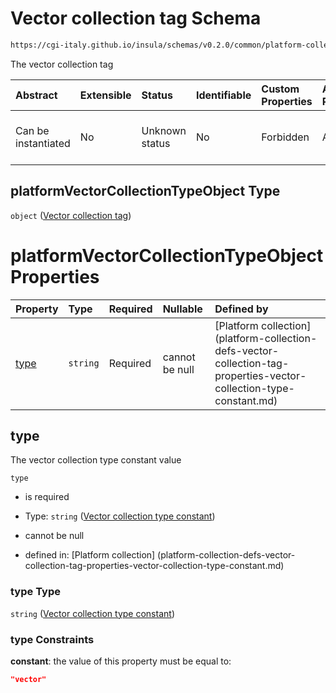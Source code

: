 # Vector collection tag Schema

```txt
https://cgi-italy.github.io/insula/schemas/v0.2.0/common/platform-collection.schema.json#/$defs/platformVectorCollectionTypeObject
```

The vector collection tag

| Abstract            | Extensible | Status         | Identifiable | Custom Properties | Additional Properties | Access Restrictions | Defined In                                                                                                 |
| :------------------ | :--------- | :------------- | :----------- | :---------------- | :-------------------- | :------------------ | :--------------------------------------------------------------------------------------------------------- |
| Can be instantiated | No         | Unknown status | No           | Forbidden         | Allowed               | none                | [platform-collection.schema.json\*] (schemas/common/platform-collection.schema.json) |

## platformVectorCollectionTypeObject Type

`object` ([Vector collection tag](platform-collection-defs-vector-collection-tag.md))

# platformVectorCollectionTypeObject Properties

| Property      | Type     | Required | Nullable       | Defined by                                                                                                                                                                                                                                                               |
| :------------ | :------- | :------- | :------------- | :----------------------------------------------------------------------------------------------------------------------------------------------------------------------------------------------------------------------------------------------------------------------- |
| [type](#type) | `string` | Required | cannot be null | [Platform collection] (platform-collection-defs-vector-collection-tag-properties-vector-collection-type-constant.md) |

## type

The vector collection type constant value

`type`

* is required

* Type: `string` ([Vector collection type constant](platform-collection-defs-vector-collection-tag-properties-vector-collection-type-constant.md))

* cannot be null

* defined in: [Platform collection] (platform-collection-defs-vector-collection-tag-properties-vector-collection-type-constant.md)

### type Type

`string` ([Vector collection type constant](platform-collection-defs-vector-collection-tag-properties-vector-collection-type-constant.md))

### type Constraints

**constant**: the value of this property must be equal to:

```json
"vector"
```
